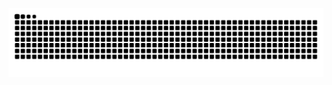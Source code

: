 ![](https://raw.githubusercontent.com/JTXYH/JTXYH/refs/heads/output/github-contribution-grid-snake.svg)
